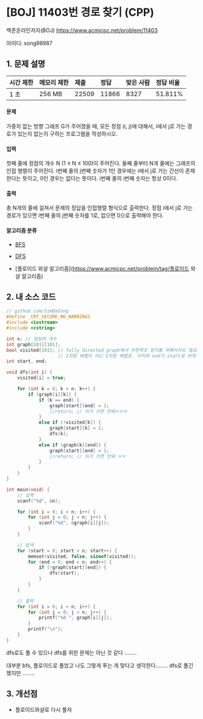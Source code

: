 # [BOJ] 11403번 경로 찾기 (CPP)

백준온라인저지(BOJ) https://www.acmicpc.net/problem/11403

아이디: song98987



## 1. 문제 설명

| 시간 제한 | 메모리 제한 | 제출  | 정답  | 맞은 사람 | 정답 비율 |
| :-------- | :---------- | :---- | :---- | :-------- | :-------- |
| 1 초      | 256 MB      | 22509 | 11866 | 8327      | 51.811%   |

#### 문제

가중치 없는 방향 그래프 G가 주어졌을 때, 모든 정점 (i, j)에 대해서, i에서 j로 가는 경로가 있는지 없는지 구하는 프로그램을 작성하시오.

#### 입력

첫째 줄에 정점의 개수 N (1 ≤ N ≤ 100)이 주어진다. 둘째 줄부터 N개 줄에는 그래프의 인접 행렬이 주어진다. i번째 줄의 j번째 숫자가 1인 경우에는 i에서 j로 가는 간선이 존재한다는 뜻이고, 0인 경우는 없다는 뜻이다. i번째 줄의 i번째 숫자는 항상 0이다.

#### 출력

총 N개의 줄에 걸쳐서 문제의 정답을 인접행렬 형식으로 출력한다. 정점 i에서 j로 가는 경로가 있으면 i번째 줄의 j번째 숫자를 1로, 없으면 0으로 출력해야 한다.

#### 알고리즘 분류

- [BFS](https://www.acmicpc.net/problem/tag/BFS)

- [DFS](https://www.acmicpc.net/problem/tag/DFS)

- [플로이드 와샬 알고리즘](https://www.acmicpc.net/problem/tag/플로이드 와샬 알고리즘)

  

## 2. 내 소스 코드

```C++
// github.com/SimDaSong
#define _CRT_SECURE_NO_WARNINGS
#include <iostream> 
#include <cstring>

int n; // 정점의 개수
int graph[101][101];
bool visited[101]; // fully directed graph에서 무한루프 방지를 위해서라도 필요
				   // 2차원 배열이 아닌 1차원 배열로. 어차피 end가 start로 바뀌므로
int start, end;

void dfs(int i) {
	visited[i] = true;

	for (int k = 0; k < n; k++) {
		if (graph[i][k]) {
			if (k == end) {
				graph[start][end] = 1;
				//return; // 이거 쓰면 안돼ㅠㅠㅠ
			}
			else if (!visited[k]) {
				graph[start][k] = 1;
				dfs(k);
			}
			else if (graph[k][end]) {
				graph[start][end] = 1;
				//return; // 이거 쓰면 안돼 ㅠㅠ
			}
		}
	}
}

int main(void) {
	// 입력
	scanf("%d", &n);

	for (int i = 0; i < n; i++) {
		for (int j = 0; j < n; j++) {
			scanf("%d", &graph[i][j]);
		}
	}

	// 탐색
	for (start = 0; start < n; start++) {
		memset(visited, false, sizeof(visited));
		for (end = 0; end < n; end++) {
			if (!graph[start][end]) {
				dfs(start);
			}
		}
	}

	// 출력
	for (int i = 0; i < n; i++) {
		for (int j = 0; j < n; j++) {
			printf("%d ", graph[i][j]);
		}
		printf("\n");
	}
}
```

dfs로도 풀 수 있으나 dfs를 위한 문제는 아닌 것 같다 ........

대부분 bfs, 플로이드로 풀었고 나도 그렇게 푸는 게 맞다고 생각한다........ dfs로 풀긴 했지만 ........



## 3. 개선점

- 플로이드와샬로 다시 풀자
